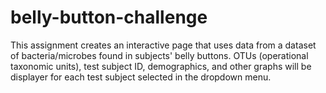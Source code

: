 # belly-button-challenge

This assignment creates an interactive page that uses data from a dataset of bacteria/microbes found in subjects' belly buttons.
OTUs (operational taxonomic units), test subject ID, demographics, and other graphs will be displayer for each test subject selected in the dropdown menu.
